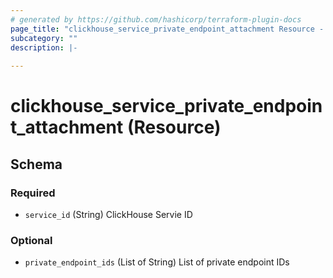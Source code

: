 ```yaml
---
# generated by https://github.com/hashicorp/terraform-plugin-docs
page_title: "clickhouse_service_private_endpoint_attachment Resource - clickhouse"
subcategory: ""
description: |-
  
---
```


# clickhouse_service_private_endpoint_attachment (Resource)





<!-- schema generated by tfplugindocs -->
## Schema

### Required

- `service_id` (String) ClickHouse Servie ID

### Optional

- `private_endpoint_ids` (List of String) List of private endpoint IDs
